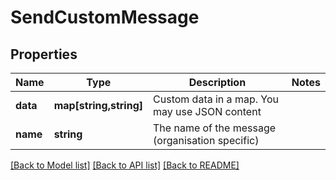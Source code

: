 # SendCustomMessage

## Properties
Name | Type | Description | Notes
------------ | ------------- | ------------- | -------------
**data** | **map[string,string]** | Custom data in a map. You may use JSON content | 
**name** | **string** | The name of the message (organisation specific) | 

[[Back to Model list]](../README.md#documentation-for-models) [[Back to API list]](../README.md#documentation-for-api-endpoints) [[Back to README]](../README.md)


